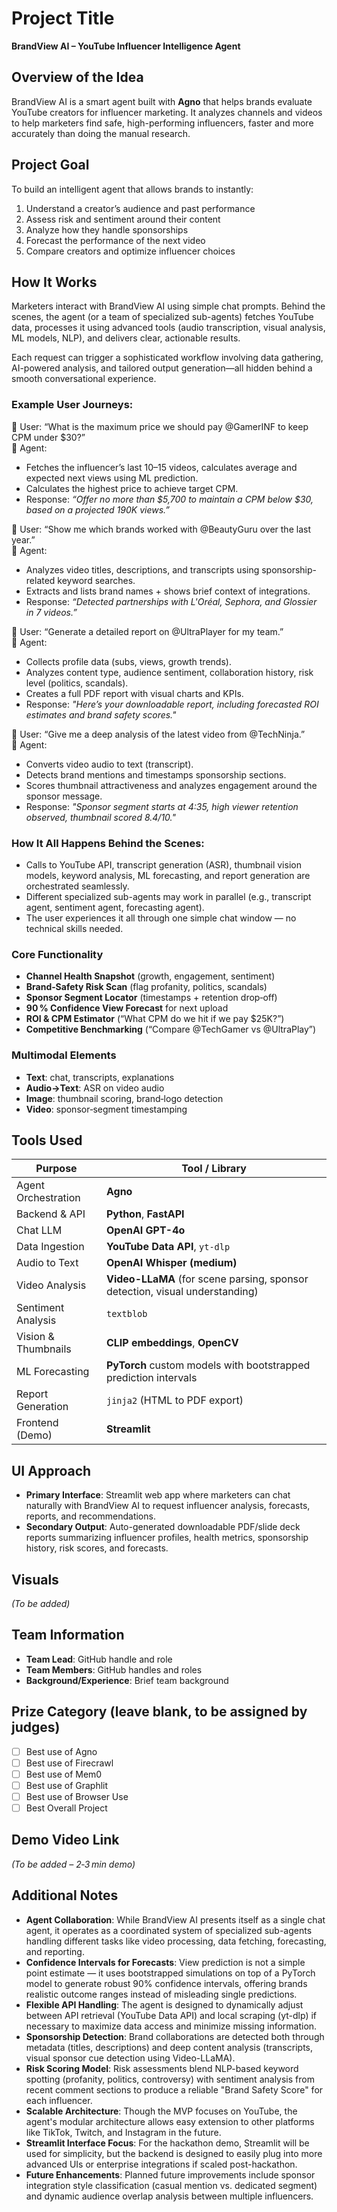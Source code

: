 # Project Title
**BrandView AI – YouTube Influencer Intelligence Agent**

## Overview of the Idea
BrandView AI is a smart agent built with **Agno** that helps brands evaluate YouTube creators for influencer marketing. It analyzes channels and videos to help marketers find safe, high-performing influencers, faster and more accurately than doing the manual research.

## Project Goal
To build an intelligent agent that allows brands to instantly:
1. Understand a creator’s audience and past performance
2. Assess risk and sentiment around their content
3. Analyze how they handle sponsorships
4. Forecast the performance of the next video
5. Compare creators and optimize influencer choices

## How It Works
Marketers interact with BrandView AI using simple chat prompts. Behind the scenes, the agent (or a team of specialized sub-agents) fetches YouTube data, processes it using advanced tools (audio transcription, visual analysis, ML models, NLP), and delivers clear, actionable results.

Each request can trigger a sophisticated workflow involving data gathering, AI-powered analysis, and tailored output generation—all hidden behind a smooth conversational experience.

### Example User Journeys:

🧠 User: “What is the maximum price we should pay @GamerINF to keep CPM under $30?”<br>
💬 Agent:
- Fetches the influencer’s last 10–15 videos, calculates average and expected next views using ML prediction.
- Calculates the highest price to achieve target CPM.
- Response: <i>“Offer no more than $5,700 to maintain a CPM below $30, based on a projected 190K views.”</i>

🧠 User: “Show me which brands worked with @BeautyGuru over the last year.”<br>
💬 Agent:
- Analyzes video titles, descriptions, and transcripts using sponsorship-related keyword searches.
- Extracts and lists brand names + shows brief context of integrations.
- Response: <i>“Detected partnerships with L'Oréal, Sephora, and Glossier in 7 videos.”</i>

🧠 User: “Generate a detailed report on @UltraPlayer for my team.”<br>
💬 Agent:
- Collects profile data (subs, views, growth trends).
- Analyzes content type, audience sentiment, collaboration history, risk level (politics, scandals).
- Creates a full PDF report with visual charts and KPIs.
- Response: <i>"Here’s your downloadable report, including forecasted ROI estimates and brand safety scores."</i>

🧠 User: “Give me a deep analysis of the latest video from @TechNinja.”<br>
💬 Agent:
- Converts video audio to text (transcript).
- Detects brand mentions and timestamps sponsorship sections.
- Scores thumbnail attractiveness and analyzes engagement around the sponsor message.
- Response: <i>"Sponsor segment starts at 4:35, high viewer retention observed, thumbnail scored 8.4/10."</i>

### How It All Happens Behind the Scenes:
- Calls to YouTube API, transcript generation (ASR), thumbnail vision models, keyword analysis, ML forecasting, and report generation are orchestrated seamlessly.
- Different specialized sub-agents may work in parallel (e.g., transcript agent, sentiment agent, forecasting agent).
- The user experiences it all through one simple chat window — no technical skills needed.

### Core Functionality
- **Channel Health Snapshot** (growth, engagement, sentiment)
- **Brand‑Safety Risk Scan** (flag profanity, politics, scandals)
- **Sponsor Segment Locator** (timestamps + retention drop‑off)
- **90 % Confidence View Forecast** for next upload
- **ROI & CPM Estimator** (“What CPM do we hit if we pay $25K?”)
- **Competitive Benchmarking** (“Compare @TechGamer vs @UltraPlay”)

### Multimodal Elements
- **Text**: chat, transcripts, explanations  
- **Audio→Text**: ASR on video audio  
- **Image**: thumbnail scoring, brand‑logo detection  
- **Video**: sponsor‑segment timestamping  

## Tools Used
| Purpose | Tool / Library |
|---------|----------------|
| Agent Orchestration | **Agno** |
| Backend & API | **Python**, **FastAPI** |
| Chat LLM | **OpenAI GPT-4o** |
| Data Ingestion | **YouTube Data API**, `yt-dlp` |
| Audio to Text | **OpenAI Whisper (medium)** |
| Video Analysis | **Video-LLaMA** (for scene parsing, sponsor detection, visual understanding) |
| Sentiment Analysis | `textblob` |
| Vision & Thumbnails | **CLIP embeddings**, **OpenCV** |
| ML Forecasting | **PyTorch** custom models with bootstrapped prediction intervals |
| Report Generation | `jinja2` (HTML to PDF export) |
| Frontend (Demo) | **Streamlit** |

## UI Approach
- **Primary Interface**: Streamlit web app where marketers can chat naturally with BrandView AI to request influencer analysis, forecasts, reports, and recommendations.  
- **Secondary Output**: Auto-generated downloadable PDF/slide deck reports summarizing influencer profiles, health metrics, sponsorship history, risk scores, and forecasts.

## Visuals
*(To be added)*

## Team Information
- **Team Lead**: GitHub handle and role
- **Team Members**: GitHub handles and roles
- **Background/Experience**: Brief team background

## Prize Category (leave blank, to be assigned by judges)
- [ ] Best use of Agno
- [ ] Best use of Firecrawl
- [ ] Best use of Mem0
- [ ] Best use of Graphlit
- [ ] Best use of Browser Use
- [ ] Best Overall Project

## Demo Video Link
*(To be added – 2‑3 min demo)*

## Additional Notes
- **Agent Collaboration**: While BrandView AI presents itself as a single chat agent, it operates as a coordinated system of specialized sub-agents handling different tasks like video processing, data fetching, forecasting, and reporting.
- **Confidence Intervals for Forecasts**: View prediction is not a simple point estimate — it uses bootstrapped simulations on top of a PyTorch model to generate robust 90% confidence intervals, offering brands realistic outcome ranges instead of misleading single predictions.
- **Flexible API Handling**: The agent is designed to dynamically adjust between API retrieval (YouTube Data API) and local scraping (yt-dlp) if necessary to maximize data access and minimize missing information.
- **Sponsorship Detection**: Brand collaborations are detected both through metadata (titles, descriptions) and deep content analysis (transcripts, visual sponsor cue detection using Video-LLaMA).
- **Risk Scoring Model**: Risk assessments blend NLP-based keyword spotting (profanity, politics, controversy) with sentiment analysis from recent comment sections to produce a reliable "Brand Safety Score" for each influencer.
- **Scalable Architecture**: Though the MVP focuses on YouTube, the agent's modular architecture allows easy extension to other platforms like TikTok, Twitch, and Instagram in the future.
- **Streamlit Interface Focus**: For the hackathon demo, Streamlit will be used for simplicity, but the backend is designed to easily plug into more advanced UIs or enterprise integrations if scaled post-hackathon.
- **Future Enhancements**: Planned future improvements include sponsor integration style classification (casual mention vs. dedicated segment) and dynamic audience overlap analysis between multiple influencers.

